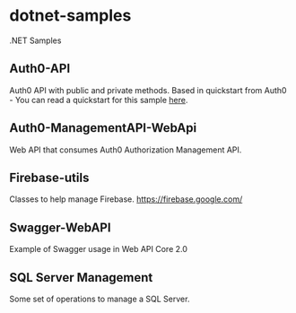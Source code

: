 # dotnet-samples
.NET Samples

## Auth0-API

Auth0 API with public and private methods.
Based in quickstart from Auth0 - You can read a quickstart for this sample [here](https://auth0.com/docs/quickstart/backend/aspnet-core-webapi/01-authorization). 

## Auth0-ManagementAPI-WebApi

Web API that consumes Auth0 Authorization Management API.


## Firebase-utils

Classes to help manage Firebase. 
https://firebase.google.com/

## Swagger-WebAPI

Example of Swagger usage in Web API Core 2.0

## SQL Server Management

Some set of operations to manage a SQL Server.

